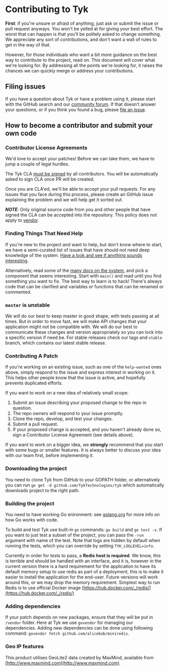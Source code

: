 # Contributing to Tyk

**First**: if you're unsure or afraid of anything, just ask or submit the issue or pull request anyways. You won't be yelled at for giving your best effort. The worst that can happen is that you'll be politely asked to change something. We appreciate any sort of contributions, and don't want a wall of rules to get in the way of that.

However, for those individuals who want a bit more guidance on the best way to contribute to the project, read on. This document will cover what we're looking for. By addressing all the points we're looking for, it raises the chances we can quickly merge or address your contributions.

## Filing issues

If you have a question about Tyk or have a problem using it, please
start with the GitHub search and our [community forum](https://community.tyk.io). If that doesn't answer your questions, or if you think you found a bug, please [file an
issue](https://github.com/kubernetes/kubernetes/issues/new).

## How to become a contributor and submit your own code

### Contributor License Agreements

We'd love to accept your patches! Before we can take them, we have to jump a couple of legal hurdles.

The Tyk CLA [must be signed](https://github.com/TykTechnologies/tyk/blob/master/CLA.md) by all contributors. You will be automatically asked to sign CLA once PR will be created.

Once you are CLA'ed, we'll be able to accept your pull requests. For any issues that you face during this process, please create an GitHub issue explaining the problem and we will help get it sorted out.

***NOTE***: Only original source code from you and other people that have
signed the CLA can be accepted into the repository. This policy does not
apply to [vendor](vendor/).

### Finding Things That Need Help

If you're new to the project and want to help, but don't know where to start,
we have a semi-curated list of issues that have should not need deep knowledge
of the system.  [Have a look and see if anything sounds
interesting](https://github.com/TykTechnologies/tyk/issues?q=is%3Aopen+is%3Aissue+label%3Ahelp-wanted).

Alternatively, read some of the [many docs on the system](https://tyk.io/tyk-documentation/get-started/), and pick a component that seems
interesting.  Start with `main()` and read
until you find something you want to fix.  The best way to learn is to hack!
There's always code that can be clarified and variables or functions that can
be renamed or commented.

### `master` is unstable

We will do our best to keep master in good shape, with tests passing at all times. But in order to move fast, we will make API changes that your application might not be compatible with. We will do our best to communicate these changes and version appropriately so you can lock into a specific version if need be. For stable releases check our tags and `stable` branch, which contains our latest stable release.


### Contributing A Patch

If you're working on an existing issue, such as one of the `help-wanted` ones
above, simply respond to the issue and express interest in working on it.  This
helps other people know that the issue is active, and hopefully prevents
duplicated efforts.

If you want to work on a new idea of relatively small scope:

1. Submit an issue describing your proposed change to the repo in question.
1. The repo owners will respond to your issue promptly.
1. Clone the repo, develop, and test your changes.
1. Submit a pull request.
1. If your proposed change is accepted, and you haven't already done so, sign a
   Contributor License Agreement (see details above).

If you want to work on a bigger idea, we **strongly** recommend that you start with
some bugs or smaller features. It is always better to discuss your idea with our team first, before implementing it.

### Downloading the project
You need to clone Tyk from GitHub to your GOPATH folder, or alternatively you can run `go get -d github.com/TykTechnologies/tyk` which automatically downloads project to the right path.

### Building the project
You need to have working Go enironment: see [golang.org](https://golang.org/doc/code.html) for more info on how Go works with code.

To build and test Tyk use built-in `go` commands: `go build` and `go test -v`. If you want to just test a subset of the project, you can pass the `-run` argument with name of the test. Note that logs are hidden by default when running the tests, which you can override by setting `TYK_LOGLEVEL=info`.

Currently in order for tests to pass, a **Redis host is required**. We know, this is terrible and should be handled with an interface, and it is, however in the current version there is a hard requirement for the application to have its default memory setup to use redis as part of a deployment, this is to make it easier to install the application for the end-user. Future versions will work around this, or we may drop the memory requirement. Simplest way to run Redis is to use official Docker image [https://hub.docker.com/_/redis/](https://hub.docker.com/_/redis/)

### Adding dependencies

If your patch depends on new packages, ensure that they will be put in `/vendor` folder. Here at Tyk we use `govendor` for managing our dependencies. Adding new dependencies can be done using following command: `govendor fetch github.com/alicebob/miniredis`.

### Geo IP features
This product utilises GeoLite2 data created by MaxMind, available from [http://www.maxmind.com](http://www.maxmind.com).
